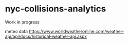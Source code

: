 # nyc-collisions-analytics

Work in progress


meteo data 
https://www.worldweatheronline.com/weather-api/api/docs/historical-weather-api.aspx



